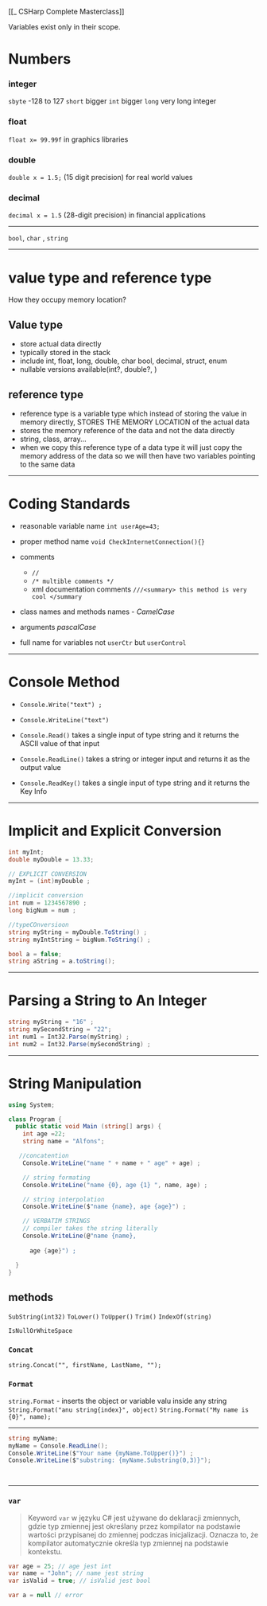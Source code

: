 [[_ CSHarp Complete Masterclass]]


Variables exist only in their scope.

# Numbers
### integer
`sbyte` -128 to 127
`short` bigger
`int` bigger
`long` very long integer

### float
`float x= 99.99f`
in graphics libraries
### double
`double x = 1.5;` (15 digit precision)
for real world values
### decimal
`decimal x = 1.5` (28-digit precision)
in financial applications


-----
`bool`, `char` , `string`



-----
# value type and reference type
How they occupy memory location?

## Value type
- store actual data directly
- typically stored in the stack
- include int, float, long, double, char bool, decimal, struct, enum
- nullable versions available(int?, double?, )

## reference type
- reference type is a variable type which instead of storing the value in memory directly, STORES THE MEMORY LOCATION of the actual data
- stores the memory reference of the data and not the data directly
- string, class, array...
- when we copy this reference type of a data type it will just copy the memory address of the data so we will then have two variables pointing to the same data

-----
# Coding Standards

- reasonable variable name `int userAge=43;`
- proper method name  `void CheckInternetConnection(){}`
- comments
	- `//` 
	- `/* multible comments */`
	- xml documentation comments `///<summary> this method is very cool </summary`

- class names and methods names - *CamelCase*
- arguments *pascalCase*
- full name for variables not `userCtr` but `userControl`



----
# Console Method
- `Console.Write("text") ;`
- `Console.WriteLine("text")`

- `Console.Read()` takes a single input of type string and it returns the ASCII value of that input
- `Console.ReadLine()` takes a string or integer input and returns it as the output value

- `Console.ReadKey()` takes a single input of type string and it returns the Key Info


--------
# Implicit and Explicit Conversion
```c#
int myInt;
double myDouble = 13.33;

// EXPLICIT CONVERSION
myInt = (int)myDouble ;

//implicit conversion
int num = 1234567890 ;
long bigNum = num ;

//typeCOnversioon
string myString = myDouble.ToString() ;
string myIntString = bigNum.ToString() ;

bool a = false;
string aString = a.toString();

```

--------
# Parsing a String to An Integer

```c#
string myString = "16" ;
string mySecondString = "22";
int num1 = Int32.Parse(myString) ;
int num2 = Int32.Parse(mySecondString) ;

```

-------
# String Manipulation
```c#
using System;

class Program {
  public static void Main (string[] args) {
    int age =22;
    string name = "Alfons";

   //concatention
    Console.WriteLine("name " + name + " age" + age) ;

    // string formating
    Console.WriteLine("name {0}, age {1} ", name, age) ;

    // string interpolation
    Console.WriteLine($"name {name}, age {age}") ;

    // VERBATIM STRINGS
    // compiler takes the string literally
    Console.WriteLine(@"name {name}, 
      
      age {age}") ;

  }
}
```

## methods
`SubString(int32)`
`ToLower()`
`ToUpper()`
`Trim()`
`IndexOf(string)`

`IsNullOrWhiteSpace`

### `Concat`
`string.Concat("", firstName, LastName, "");`

### `Format`
`string.Format` - inserts the object or variable valu inside any string 
`String.Format("anu string{index}", object)`
`String.Format("My name is {0}", name);`

---------
```c#
string myName;
myName = Console.ReadLine();
Console.WriteLine($"Your name {myName.ToUpper()}") ;
Console.WriteLine($"substring: {myName.Substring(0,3)}");




```

-----
### `var`
> Keyword `var` w języku C# jest używane do deklaracji zmiennych, gdzie typ zmiennej jest określany przez kompilator na podstawie wartości przypisanej do zmiennej podczas inicjalizacji. Oznacza to, że kompilator automatycznie określa typ zmiennej na podstawie kontekstu.

```c#
var age = 25; // age jest int
var name = "John"; // name jest string
var isValid = true; // isValid jest bool

var a = null // error

```




